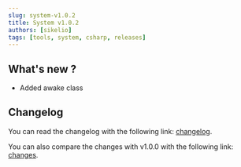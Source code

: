 ```yaml
---
slug: system-v1.0.2
title: System v1.0.2
authors: [sikelio]
tags: [tools, system, csharp, releases]
---
```


## What's new ?

* Added awake class

## Changelog

You can read the changelog with the following link: [changelog](https://github.com/FrApp42/Tools/releases/tag/system-1.0.2).

You can also compare the changes with v1.0.0 with the following link: [changes](https://github.com/FrApp42/Tools/compare/1.0.1...system-1.0.2).
